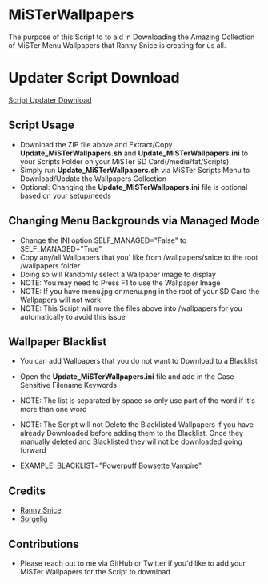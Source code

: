 # MiSTerWallpapers
The purpose of this Script to to aid in Downloading the Amazing Collection of MiSTer Menu Wallpapers that Ranny Snice is creating for us all.

# Updater Script Download

<a href="https://github.com/RetroDriven/MiSTerWallpapers/releases/download/1.1/MiSTer.Wallpapers.v1.1.zip"> Script Updater Download </a>

## Script Usage ##
* Download the ZIP file above and Extract/Copy <b>Update_MiSTerWallpapers.sh</b> and <b>Update_MiSTerWallpapers.ini</b> to your Scripts Folder on your MiSTer SD Card(/media/fat/Scripts)
* Simply run <b>Update_MiSTerWallpapers.sh</b> via MiSTer Scripts Menu to Download/Update the Wallpapers Collection
* Optional: Changing the <b>Update_MiSTerWallpapers.ini</b> file is optional based on your setup/needs

## Changing Menu Backgrounds via Managed Mode ##
* Change the INI option SELF_MANAGED="False" to SELF_MANAGED="True"
* Copy any/all Wallpapers that you' like from /wallpapers/snice to the root /wallpapers folder
* Doing so will Randomly select a Wallpaper image to display
* NOTE: You may need to Press F1 to use the Wallpaper Image
* NOTE: If you have menu.jpg or menu.png in the root of your SD Card the Wallpapers will not work
* NOTE: This Script will move the files above into /wallpapers for you automatically to avoid this issue

## Wallpaper Blacklist ##
* You can add Wallpapers that you do not want to Download to a Blacklist
* Open the <b>Update_MiSTerWallpapers.ini</b> file and add in the Case Sensitive Filename Keywords
* NOTE: The list is separated by space so only use part of the word if it's more than one word
* NOTE: The Script will not Delete the Blacklisted Wallpapers if you have already Downloaded before adding them to the Blacklist. Once they manually deleted and Blacklisted they wil not be downloaded going forward

* EXAMPLE: BLACKLIST="Powerpuff Bowsette Vampire"

## Credits ##
* <a href="https://twitter.com/RannySnice" target="_blank">Ranny Snice</a>
* <a href="https://github.com/MiSTer-devel/Main_MiSTer/wiki" target="_blank">Sorgelig</a>

## Contributions ##
* Please reach out to me via GitHub or Twitter if you'd like to add your MiSTer Wallpapers for the Script to download

